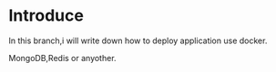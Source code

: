 # Introduce

In this branch,i will write down how to deploy application use docker.

MongoDB,Redis or anyother.
